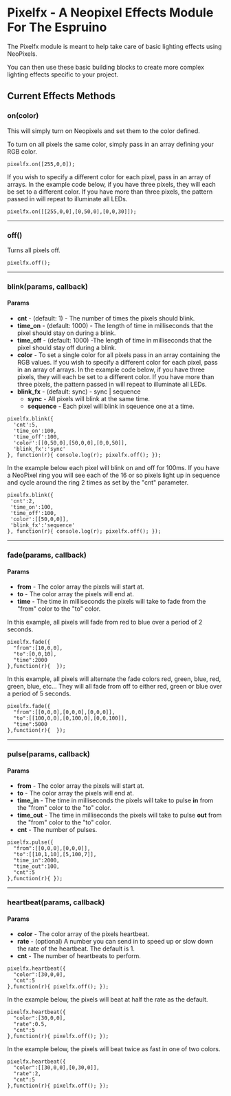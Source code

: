 Pixelfx - A Neopixel Effects Module For The Espruino
==========================================

The Pixelfx module is meant to help take care of basic lighting effects using NeoPixels.

You can then use these basic building blocks to create more complex lighting effects specific to your project. 

Current Effects Methods
--------
### on(color)
This will simply turn on Neopixels and set them to the color defined.

To turn on all pixels the same color, simply pass in an array defining your RGB color.

```
pixelfx.on([255,0,0]);
```

If you wish to specify a different color for each pixel, pass in an array of arrays. In the example code below, if you have three pixels, they will each be set to a different color.  If you have more than three pixels, the pattern passed in will repeat to illuminate all LEDs.

```
pixelfx.on([[255,0,0],[0,50,0],[0,0,30]]);
```

--------------------------------------------------


### off()
Turns all pixels off.

```
pixelfx.off();
```

----------------------------------------------------

### blink(params, callback)

#### Params
  - **cnt** - (default: 1) - The number of times the pixels should blink.
  - **time_on** - (default: 1000) - The length of time in milliseconds that the pixel should stay on during a blink.
  - **time_off** - (default: 1000) -The length of time in milliseconds that the pixel should stay off during a blink.
  - **color** - To set a single color for all pixels pass in an array containing the RGB values.  If you wish to specify a different color for each pixel, pass in an array of arrays. In the example code below, if you have three pixels, they will each be set to a different color.  If you have more than three pixels, the pattern passed in will repeat to illuminate all LEDs.
  - **blink_fx** - (default: sync) - sync | sequence
    - **sync** - All pixels will blink at the same time.  
    - **sequence** - Each pixel will blink in sqeuence one at a time.
  
  ```
  pixelfx.blink({
    'cnt':5,
    'time_on':100,
    'time_off':100,
    'color':[[0,50,0],[50,0,0],[0,0,50]], 
    'blink_fx':'sync'
  }, function(r){ console.log(r); pixelfx.off(); });
  
  ```
  
  In the example below each pixel will blink on and off for 100ms. If you have a NeoPixel ring you will see each of the 16 or so pixels light up in sequence and cycle around the ring 2 times as set by the "cnt" parameter. 
  
   ```
  pixelfx.blink({
    'cnt':2,
    'time_on':100,
    'time_off':100,
    'color':[[50,0,0]], 
    'blink_fx':'sequence'
  }, function(r){ console.log(r); pixelfx.off(); });
  
  ```
-------------------------------------------------------

### fade(params, callback)

#### Params
 - **from** - The color array the pixels will start at.
 - **to** - The color array the pixels will end at.
 - **time** - The time in milliseconds the pixels will take to fade from the "from" color to the "to" color.

In this example, all pixels will fade from red to blue over a period of 2 seconds.
```
pixelfx.fade({
  "from":[10,0,0],
  "to":[0,0,10],
  "time":2000
},function(r){  });
```

In this example, all pixels will alternate the fade colors red, green, blue, red, green, blue, etc... They will all fade from off to either red, green or blue over a period of 5 seconds.
```
pixelfx.fade({
  "from":[[0,0,0],[0,0,0],[0,0,0]],
  "to":[[100,0,0],[0,100,0],[0,0,100]],
  "time":5000
},function(r){  });
```

-------------------------------------------------------

### pulse(params, callback)

#### Params
 - **from** - The color array the pixels will start at.
 - **to** -  The color array the pixels will end at.
 - **time_in** - The time in milliseconds the pixels will take to pulse **in** from the "from" color to the "to" color.
 - **time_out** - The time in milliseconds the pixels will take to pulse **out** from the "from" color to the "to" color.
 - **cnt** - The number of pulses. 

```
pixelfx.pulse({
  "from":[[0,0,0],[0,0,0]],
  "to":[[10,1,10],[5,100,7]],
  "time_in":2000,
  "time_out":100,
  "cnt":5
},function(r){ });
```

---------------------------------------------

### heartbeat(params, callback)

#### Params
 - **color** - The color array of the pixels heartbeat.
 - **rate** - (optional) A number you can send in to speed up or slow down the rate of the heartbeat.  The default is 1.
 - **cnt** - The number of heartbeats to perform. 

```
pixelfx.heartbeat({
  "color":[30,0,0],
  "cnt":5
},function(r){ pixelfx.off(); });
```

In the example below, the pixels will beat at half the rate as the default. 
```
pixelfx.heartbeat({
  "color":[30,0,0],
  "rate":0.5,
  "cnt":5
},function(r){ pixelfx.off(); });
```

In the example below, the pixels will beat twice as fast in one of two colors. 
```
pixelfx.heartbeat({
  "color":[[30,0,0],[0,30,0]],
  "rate":2,
  "cnt":5
},function(r){ pixelfx.off(); });
```

